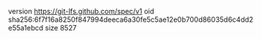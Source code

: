 version https://git-lfs.github.com/spec/v1
oid sha256:6f7f16a8250f847994deeca6a30fe5c5ae12e0b700d86035d6c4dd2e55a1ebcd
size 8527
